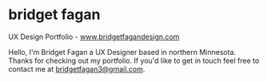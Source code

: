 # bridget fagan
UX Design Portfolio - www.bridgetfagandesign.com

Hello, I'm Bridget Fagan a UX Designer based in northern Minnesota.  Thanks for checking out my portfolio.  If you'd like to get in touch feel free to contact me at bridgetfagan3@gmail.com.
